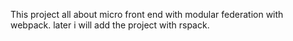 This project all about micro front end with modular federation with webpack. later i will add the project with rspack.
